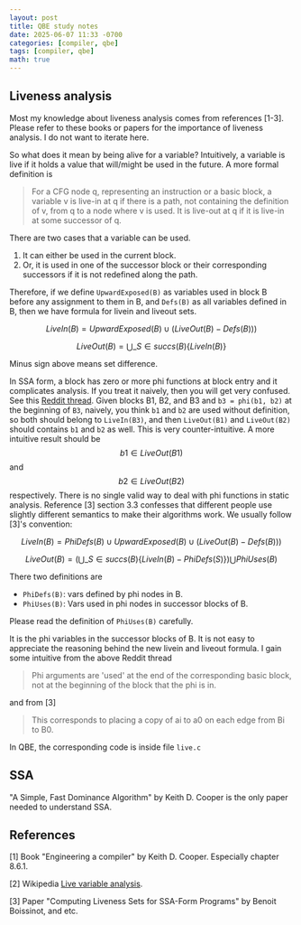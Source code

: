 ```yaml
---
layout: post
title: QBE study notes
date: 2025-06-07 11:33 -0700
categories: [compiler, qbe]
tags: [compiler, qbe]
math: true
---
```


## Liveness analysis

Most my knowledge about liveness analysis comes from references [1-3]. Please
refer to these books or papers for the importance of liveness analysis. I do
not want to iterate here.

So what does it mean by being alive for a variable? Intuitively, a variable is
live if it holds a value that will/might be used in the future. A more formal
definition is

> For a CFG node q, representing an instruction or a basic block, a variable v
> is live-in at q if there is a path, not containing the definition of v, from
> q to a node where v is used. It is live-out at q if it is live-in at some
> successor of q.

There are two cases that a variable can be used.

1. It can either be used in the current block.
2. Or, it is used in one of the successor block or their corresponding
   successors if it is not redefined along the path.

Therefore, if we define `UpwardExposed(B)` as variables used in block B before
any assignment to them in B, and `Defs(B)` as all variables defined in B, then
we have formula for livein and liveout sets.

$$ LiveIn(B) = UpwardExposed(B) \cup (LiveOut(B) - Defs(B))) $$

$$ LiveOut(B) = \bigcup\_{S \in succs(B)} \{ LiveIn(B) \} $$

Minus sign above means set difference.

In SSA form, a block has zero or more phi functions at block entry and it
complicates analysis. If you treat it naively, then you will get very confused.
See this
[Reddit thread](https://www.reddit.com/r/Compilers/comments/9qt31m/comment/e8clkgi/?utm_source=share&utm_medium=web3x&utm_name=web3xcss&utm_term=1&utm_content=share_button).
Given blocks B1, B2, and B3 and `b3 = phi(b1, b2)` at the beginning of `B3`,
naively, you think `b1` and `b2` are used without definition, so both should
belong to `LiveIn(B3)`, and then `LiveOut(B1)` and `LiveOut(B2)` should
contains `b1` and `b2` as well. This is very counter-intuitive. A more
intuitive result should be $$ b1 \in LiveOut(B1) $$ and $$ b2 \in LiveOut(B2)
$$ respectively. There is no single valid way to deal with phi functions in
static analysis. Reference [3] section 3.3 confesses that different people use
slightly different semantics to make their algorithms work. We usually follow
[3]'s convention:

$$ LiveIn(B) = PhiDefs(B) \cup UpwardExposed(B) \cup (LiveOut(B) - Defs(B))) $$

$$ LiveOut(B) = \left( \bigcup\_{S \in succs(B)} \{ LiveIn(B) - PhiDefs(S) \}
\right) \bigcup PhiUses(B) $$

There two definitions are

- `PhiDefs(B)`: vars defined by phi nodes in B.
- `PhiUses(B)`: Vars used in phi nodes in successor blocks of B.

Please read the definition of `PhiUses(B)` carefully.

It is the phi variables in the successor blocks of B. It is not easy to
appreciate the reasoning behind the new livein and liveout formula. I gain some
intuitive from the above Reddit thread

> Phi arguments are 'used' at the end of the corresponding basic block, not at
> the beginning of the block that the phi is in.

and from [3]

> This corresponds to placing a copy of ai to a0 on each edge from Bi to B0.

In QBE, the corresponding code is inside file `live.c`

## SSA

"A Simple, Fast Dominance Algorithm" by Keith D. Cooper is the only paper
needed to understand SSA.

## References

[1] Book "Engineering a compiler" by Keith D. Cooper. Especially chapter 8.6.1.

[2] Wikipedia
[Live variable analysis](https://en.wikipedia.org/wiki/Live-variable_analysis).

[3] Paper "Computing Liveness Sets for SSA-Form Programs" by Benoit Boissinot,
and etc.
